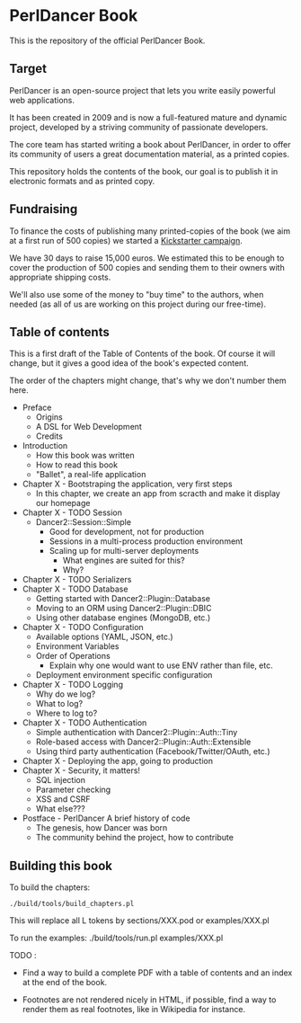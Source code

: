 # PerlDancer Book

This is the repository of the official PerlDancer Book.

## Target

PerlDancer is an open-source project that lets you write easily powerful web
applications.

It has been created in 2009 and is now a full-featured mature and dynamic
project, developed by a striving community of passionate developers.

The core team has started writing a book about PerlDancer, in order to offer its
community of users a great documentation material, as a printed copies.

This repository holds the contents of the book, our goal is to publish it in
electronic formats and as printed copy.

## Fundraising 

To finance the costs of publishing many printed-copies of the book (we aim at a
first run of 500 copies) we started a [Kickstarter campaign](https://www.kickstarter.com/projects/1856511822/perldancer-book).

We have 30 days to raise 15,000 euros. We estimated this to be enough to cover
the production of 500 copies and sending them to their owners with appropriate
shipping costs.

We'll also use some of the money to "buy time" to the authors, when needed (as all
of us are working on this project during our free-time).

## Table of contents

This is a first draft of the Table of Contents of the book. Of course it will
change, but it gives a good idea of the book's expected content.

The order of the chapters might change, that's why we don't number them here.

  * Preface 
    * Origins
    * A DSL for Web Development
    * Credits
  * Introduction
    * How this book was written
    * How to read this book
    * "Ballet", a real-life application
  * Chapter X - Bootstraping the application, very first steps
    * In this chapter, we create an app from scracth and make it display our homepage
  * Chapter X - TODO Session  
    * Dancer2::Session::Simple
      * Good for development, not for production
      * Sessions in a multi-process production environment
      * Scaling up for multi-server deployments 
        * What engines are suited for this?
        * Why?
  * Chapter X - TODO Serializers
  * Chapter X - TODO Database
    * Getting started with Dancer2::Plugin::Database
    * Moving to an ORM using Dancer2::Plugin::DBIC
    * Using other database engines (MongoDB, etc.)
  * Chapter X - TODO Configuration
    * Available options (YAML, JSON, etc.)
    * Environment Variables
    * Order of Operations
      * Explain why one would want to use ENV rather than file, etc.
    * Deployment environment specific configuration
  * Chapter X - TODO Logging 
    * Why do we log?
    * What to log?
    * Where to log to?
  * Chapter X - TODO Authentication
    * Simple authentication with Dancer2::Plugin::Auth::Tiny
    * Role-based access with Dancer2::Plugin::Auth::Extensible
    * Using third party authentication (Facebook/Twitter/OAuth, etc.)
  * Chapter X - Deploying the app, going to production
  * Chapter X - Security, it matters!
    * SQL injection
    * Parameter checking
    * XSS and CSRF
    * What else???
  * Postface - PerlDancer A brief history of code
    * The genesis, how Dancer was born
    * The community behind the project, how to contribute

## Building this book

To build the chapters:

  `./build/tools/build_chapters.pl`

This will replace all L<XXX> tokens by sections/XXX.pod or examples/XXX.pl

To run the examples: ./build/tools/run.pl examples/XXX.pl


TODO :

 - Find a way to build a complete PDF with a table of contents and an index at
 the end of the book.

 - Footnotes are not rendered nicely in HTML, if possible, find a way to render
   them as real footnotes, like in Wikipedia for instance.

